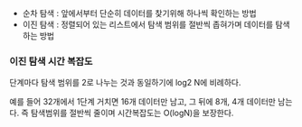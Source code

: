 - 순차 탐색 : 앞에서부터 단순히 데이터를 찾기위해 하나씩 확인하는 방법
- 이진 탐색 : 정렬되어 있는 리스트에서 탐색 범위를 절반씩 좁혀가며 데이터를 탐색하는 방법

### 이진 탐색 시간 복잡도 

단계마다 탐색 범위를 2로 나누는 것과 동일하기에 log2 N에 비례하다.

예를 들어 32개에서 1단계 거치면 16개 데이터만 남고, 그 뒤에 8개, 4개 데이터만 남는다. 즉 탐색범위를 절반씩 줄이며 시간복잡도는 O(logN)을 보장한다.
